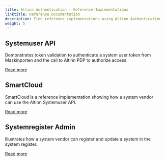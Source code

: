 ```yaml
---
title: Altinn Authentication - Reference Implementations
linktitle: Reference Documentation
description: Find reference implementations using Altinn Authentication functionality.
weight: 5
---
```


## Systemuser API

Demonstrates token validation to authenticate a system user token from Maskinporten and the call to Altinn PDP to authorize access.

[Read more](systemuserapi)

## SmartCloud

SmartCloud is a reference implementation showing how a system vendor can use the Altinn Systemuser API.

[Read more](smartcloud)

## Systemregister Admin

Illustrates how a system vendor can register and update a system in the system register.

[Read more](systemadmin)
